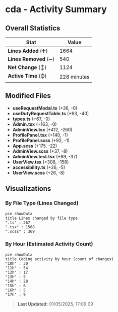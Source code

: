 # cda - Activity Summary 

## Overall Statistics

| Stat                   | Value                                                             |
| ---------------------- | ----------------------------------------------------------------- |
| **Lines Added** (➕)   | 1664                                          |
| **Lines Removed** (➖) | 540                                        |
| **Net Change** (↕)    | 1124                |
| **Active Time** (⌚)   | 228 minutes |


## Modified Files
- **useRequestModal.ts** (+36, -0)
- **useDutyRequestTable.ts** (+93, -40)
- **types.ts** (+67, -0)
- **Admin.tsx** (+163, -0)
- **AdminView.tsx** (+412, -260)
- **ProfilePanel.tsx** (+140, -1)
- **ProfilePanel.scss** (+92, -1)
- **App.scss** (+175, -22)
- **AdminView.scss** (+37, -8)
- **AdminView.test.tsx** (+89, -37)
- **UserView.tsx** (+308, -158)
- **accessibility.ts** (+26, -5)
- **UserView.scss** (+26, -8)

## Visualizations

### By File Type (Lines Changed)

```mermaid
pie showData
title Lines changed by file type
".ts" : 267
".tsx" : 1568
".scss" : 369
```

### By Hour (Estimated Activity Count)

```mermaid
pie showData
title Coding activity by hour (count of changes)
"10h" : 30
"11h" : 54
"12h" : 17
"13h" : 5
"14h" : 28
"15h" : 6
"16h" : 5
"17h" : 9
```


> **Last Updated:** 01/05/2025, 17:09:09